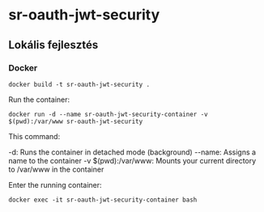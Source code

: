 # sr-oauth-jwt-security

## Lokális fejlesztés

### Docker

```shell
docker build -t sr-oauth-jwt-security .
```

Run the container:

```shell
docker run -d --name sr-oauth-jwt-security-container -v $(pwd):/var/www sr-oauth-jwt-security
```

This command:

-d: Runs the container in detached mode (background)
--name: Assigns a name to the container
-v $(pwd):/var/www: Mounts your current directory to /var/www in the container

Enter the running container:

```shell
docker exec -it sr-oauth-jwt-security-container bash
````
